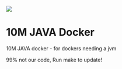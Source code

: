 [![](https://badge.imagelayers.io/rounds/10m-java:latest.svg)](https://imagelayers.io/?images=rounds/10m-java:latest 'Get your own badge on imagelayers.io')

10M JAVA Docker
===============

10M JAVA docker - for dockers needing a jvm

99% not our code, Run make to update!
